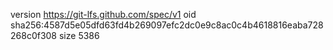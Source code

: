 version https://git-lfs.github.com/spec/v1
oid sha256:4587d5e05dfd63fd4b269097efc2dc0e9c8ac0c4b4618816eaba728268c0f308
size 5386

